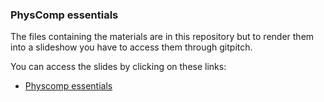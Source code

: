 ### PhysComp essentials

The files containing the materials are in this repository but to render them into a slideshow you have to access them through gitpitch.

You can access the slides by clicking on these links:
  - [Physcomp essentials](https://gitpitch.com/IDArnhem/physcomp-essentials)
